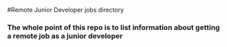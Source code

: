 #Remote Junior Developer jobs directory

<h3>The whole point of this repo is to list information about getting a remote job as a junior developer</h3>
